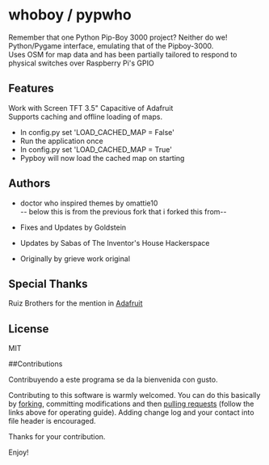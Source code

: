 whoboy / pypwho
======

Remember that one Python Pip-Boy 3000 project? Neither do we!<br>
Python/Pygame interface, emulating that of the Pipboy-3000.<br> 
Uses OSM for map data and has been partially tailored to respond to physical switches over Raspberry Pi's GPIO<br>

## Features

Work with Screen TFT 3.5" Capacitive of Adafruit<br>
Supports caching and offline loading of maps.
* In config.py set 'LOAD_CACHED_MAP = False'
* Run the application once
* In config.py set 'LOAD_CACHED_MAP = True'
* Pypboy will now load the cached map on starting

## Authors
* doctor who inspired themes by omattie10<br>
-- below this is from the previous fork that i forked this from--<br>
* Fixes and Updates by Goldstein

* Updates by Sabas of The Inventor's House Hackerspace

* Originally by grieve work original<br>

## Special Thanks

Ruiz Brothers for the mention in [Adafruit](https://learn.adafruit.com/raspberry-pi-pipboy-3000/overview) 

## License
MIT

##Contributions

Contribuyendo a este programa se da la bienvenida con gusto.<br>

Contributing to this software is warmly welcomed. You can do this basically by [forking](https://help.github.com/articles/fork-a-repo), committing modifications and then [pulling requests](https://help.github.com/articles/using-pull-requests) (follow the links above for operating guide). Adding change log and your contact into file header is encouraged.<br>

Thanks for your contribution.

Enjoy!
